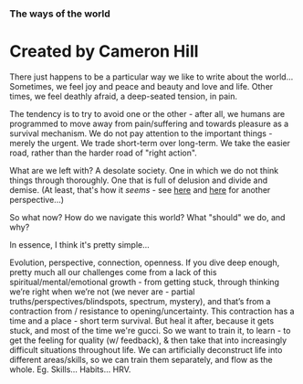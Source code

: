 ### The ways of the world
# Created by Cameron Hill

There just happens to be a particular way we like to write about the world...
Sometimes, we feel joy and peace and beauty and love and life.
Other times, we feel deathly afraid, a deep-seated tension, in pain.

The tendency is to try to avoid one or the other - after all, we humans are programmed to move away from pain/suffering and towards pleasure as a survival mechanism.
We do not pay attention to the important things - merely the urgent.
We trade short-term over long-term.
We take the easier road, rather than the harder road of "right action".

What are we left with?
A desolate society.
One in which we do not think things through thoroughly.
One that is full of delusion and divide and demise.
(At least, that's how it _seems_ - see [here](https://amzn.to/2AKyKCg) and [here](https://amzn.to/3fD884A) for another perspective...)

So what now?
How do we navigate this world?
What "should" we do, and why?

In essence, I think it's pretty simple... 

Evolution, perspective, connection, openness.
If you dive deep enough, pretty much all our challenges come from a lack of this spiritual/mental/emotional growth - from getting stuck, through thinking we’re right when we’re not (we never are - partial truths/perspectives/blindspots, spectrum, mystery), and that’s from a contraction from / resistance to opening/uncertainty.
This contraction has a time and a place - short term survival. But heal it after, because it gets stuck, and most of the time we're gucci.
So we want to train it, to learn - to get the feeling for quality (w/ feedback), & then take that into increasingly difficult situations throughout life.
We can artificially deconstruct life into different areas/skills, so we can train them separately, and flow as the whole. Eg. Skills… Habits… HRV.
